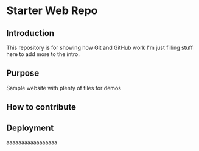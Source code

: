 # Starter Web Repo

## Introduction

This repository is for showing how Git and GitHub work  I'm just filling stuff here to add more to the intro.

## Purpose

Sample website with plenty of files for demos

## How to contribute

## Deployment


aaaaaaaaaaaaaaaaa

